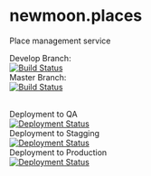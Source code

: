 # newmoon.places
Place management service

Develop Branch:<br />
[![Build Status](https://pingdong.visualstudio.com/Newmoon/_apis/build/status/places?branchName=develop)](https://pingdong.visualstudio.com/Newmoon/_build/latest?definitionId=29&branchName=develop)<br />
Master Branch:<br />
[![Build Status](https://pingdong.visualstudio.com/Newmoon/_apis/build/status/places?branchName=master)](https://pingdong.visualstudio.com/Newmoon/_build/latest?definitionId=29&branchName=master)<br />
<br />

Deployment to QA<br />
[![Deployment Status](https://pingdong.vsrm.visualstudio.com/_apis/public/Release/badge/e91eaf4f-be05-424d-b72e-fc1d8aab16fc/1/1)](https://pingdong.visualstudio.com/Newmoon/_releaseDefinition?definitionId=1)<br />
Deployment to Stagging<br />
[![Deployment Status](https://pingdong.vsrm.visualstudio.com/_apis/public/Release/badge/e91eaf4f-be05-424d-b72e-fc1d8aab16fc/1/3)](https://pingdong.visualstudio.com/Newmoon/_releaseDefinition?definitionId=1)<br />
Deployment to Production<br />
[![Deployment Status](https://pingdong.vsrm.visualstudio.com/_apis/public/Release/badge/e91eaf4f-be05-424d-b72e-fc1d8aab16fc/1/4)](https://pingdong.visualstudio.com/Newmoon/_releaseDefinition?definitionId=1)<br />
